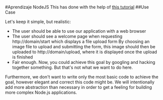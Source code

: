 #Aprendizaje NodeJS
This has done with the help of [this tutorial](https://www.nodebeginner.org/)
##Use Case

Let's keep it simple, but realistic:

- The user should be able to use our application with a web browser
- The user should see a welcome page when requesting http://domain/start which displays a file upload form
By choosing an image file to upload and submitting the form, this image should then be uploaded to http://domain/upload, where it is displayed once the upload is finished
- Fair enough. Now, you could achieve this goal by googling and hacking together something. But that's not what we want to do here.

Furthermore, we don't want to write only the most basic code to achieve the goal, however elegant and correct this code might be. We will intentionally add more abstraction than necessary in order to get a feeling for building more complex Node.js applications.



